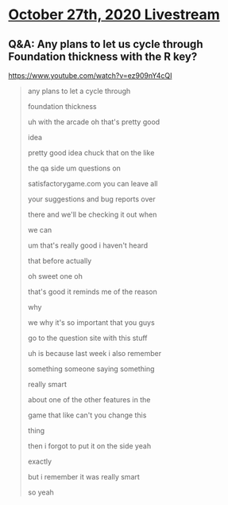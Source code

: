 # [October 27th, 2020 Livestream](../2020-10-27.md)
## Q&A: Any plans to let us cycle through Foundation thickness with the R key?
https://www.youtube.com/watch?v=ez909nY4cQI
> any plans to let a cycle through
>
> foundation thickness
>
> uh with the arcade oh that's pretty good
>
> idea
>
> pretty good idea chuck that on the like
>
> the qa side um questions on
>
> satisfactorygame.com you can leave all
>
> your suggestions and bug reports over
>
> there and we'll be checking it out when
>
> we can
>
> um that's really good i haven't heard
>
> that before actually
>
> oh sweet one oh
>
> that's good it reminds me of the reason
>
> why
>
> we why it's so important that you guys
>
> go to the question site with this stuff
>
> uh is because last week i also remember
>
> something someone saying something
>
> really smart
>
> about one of the other features in the
>
> game that like can't you change this
>
> thing
>
> then i forgot to put it on the side yeah
>
> exactly
>
> but i remember it was really smart
>
> so yeah
>
